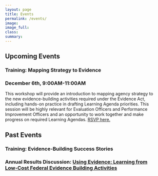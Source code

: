 ```yaml
---
layout: page
title: Events
permalink: /events/
image:
image_full: 
class:
summary: 
---
```

## Upcoming Events
### Training: Mapping Strategy to Evidence
### December 6th, 9:00AM-11:00AM
This workshop will provide an introduction to mapping agency strategy to the new evidence-building activities required under the Evidence Act, including hands-on practice in drafting Learning Agenda priorities. This session will be highly relevant for Evaluation Officers and Performance Improvement Officers and an opportunity to work together and make progress on required Learning Agendas. <a href="https://www.eventbrite.com/e/osspi-fall-training-mapping-strategy-to-evidence-for-federal-employees-only-tickets-75360947623">RSVP here.</a>


## Past Events
### Training: Evidence-Building Success Stories
### Annual Results Discussion: <a href="{{ 'office-of-evaluation-sciences/pages/Connect/Event-Pages/2019-Annual-Event.md'}}">Using Evidence: Learning from Low-Cost Federal Evidence Building Activities</a>



